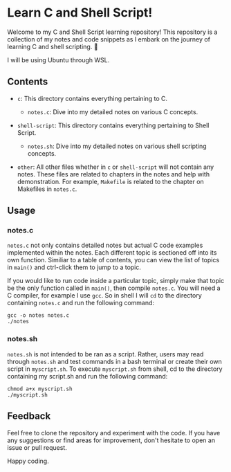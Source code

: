 # Learn C and Shell Script!

Welcome to my C and Shell Script learning repository! This repository is a collection of my notes and code snippets as I embark on the journey of learning C and shell scripting. 🚀

I will be using Ubuntu through WSL.  

## Contents
- `c`: This directory contains everything pertaining to C.
    - `notes.c`: Dive into my detailed notes on various C concepts.


- `shell-script`: This directory contains everything pertaining to Shell Script.
    - `notes.sh`: Dive into my detailed notes on various shell scripting concepts.

- `other`: All other files whether in `c` or `shell-script` will not contain any notes. These files are related to chapters in the notes and help with demonstration. For example, `Makefile` is related to the chapter on Makefiles in `notes.c`.

## Usage
### notes.c
`notes.c` not only contains detailed notes but actual C code examples implemented within the notes. Each different topic is sectioned off into its own function. Similiar to a table of contents, you can view the list of topics in `main()` and ctrl-click them to jump to a topic. 

If you would like to run code inside a particular topic, simply make that topic be the only function called in `main()`, then compile `notes.c`. You will need a C compiler, for example I use `gcc`. So in shell I will `cd` to the directory containing `notes.c` and run the following command:

```
gcc -o notes notes.c
./notes
```

### notes.sh
`notes.sh` is not intended to be ran as a script. Rather, users may read through `notes.sh` and test commands in a bash terminal or create their own script in `myscript.sh`. To execute `myscript.sh` from shell, cd to the directory containing my script.sh and run the following command:
```
chmod a+x myscript.sh
./myscript.sh
```

## Feedback
Feel free to clone the repository and experiment with the code. If you have any suggestions or find areas for improvement, don't hesitate to open an issue or pull request.

Happy coding.
